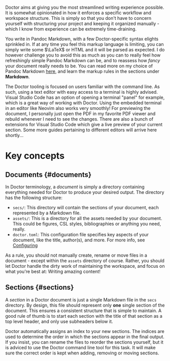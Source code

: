 Doctor aims at giving you the most streamlined writing experience possible. It is somewhat opinionated in how it enforces a specific workflow and workspace structure. This is simply so that you don't have to concern yourself with structuring your project and keeping it organized manually - which I know from experience can be extremely time-draining.

You write in Pandoc Markdown, with a few Doctor-specific syntax elights sprinkled in. If at any time you feel this markup language is limiting, you can simply write some $\LaTeX$ or HTML and it will be parsed as expected. I do however challenge you to avoid this as much as you can to really feel how refreshingly simple Pandoc Markdown can be, and to reassess how *fancy* your document really needs to be. You can read more on my choice of Pandoc Markdown [here](markdown), and learn the markup rules in the sections under **Markdown**.

The Doctor tooling is focused on users familiar with the command line. As such, using a text editor with easy access to a terminal is highly advised. Visual Studio Code has an option of opening a terminal "panel" for example, which is a great way of working with Doctor. Using the embedded terminal in an editor like Neovim also works very smoothly! For previewing the document, I personally just open the PDF in my favorite PDF viewer and rebuild whenever I need to see the changes. There are also a bunch of extensions for Visual Studio Code which give a live preview of your current section. Some more guides pertaining to different editors will arrive here shortly...

# Key concepts

## Documents {#documents}

In Doctor terminology, a *document* is simply a directory containing everything needed for Doctor to produce your desired output. The directory has the following structure:

- `secs/`: This directory will contain the sections of your document, each represented by a Markdown file.
- `assets/`: This is a directory for all the assets needed by your document. This could be figures, CSL styles, bibliographies or anything you need, really.
- `doctor.toml`: This configuration file specifies key aspects of your document, like the title, author(s), and more. For more info, see [Configuring](config)

As a rule, you should not manually create, rename or move files in a document - except within the `assets` directory of course. Rather, you should let Doctor handle the dirty work of maintaining the workspace, and focus on what you're best at: Writing amazing content!

## Sections {#sections}

A *section* in a Doctor document is just a single Markdown file in the `secs` directory. By design, this file should represent only **one** single section of the document. This ensures a consistent structure that is simple to maintain. A good rule of thumb is to start each section with the title of that section as a top level header, and only use subheaders below it.

Doctor automatically assigns an index to your new sections. The indices are used to determine the order in which the sections appear in the final output. If you insist, you can rename the files to reorder the sections yourself, but it is adviced to use the Doctor command line tool for this task. It will make sure the correct order is kept when adding, removing or moving sections.

